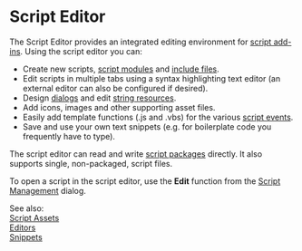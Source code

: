 # Script Editor

The Script Editor provides an integrated editing environment for [script add-ins](script_add-ins/README.md). Using the script editor you can:

- Create new scripts, [script modules](script_add-ins/modules.md) and [include files](script_add-ins/include_files.md).
- Edit scripts in multiple tabs using a syntax highlighting text editor (an external editor can also be configured if desired).
- Design [dialogs](script_dialogs/README.md) and edit [string resources](resources/string_resources.md).
- Add icons, images and other supporting asset files.
- Easily add template functions (.js and .vbs) for the various [script events](/Manual/reference/scripting_reference/scripting_events/README.md).
- Save and use your own text snippets (e.g. for boilerplate code you frequently have to type).

The script editor can read and write [script packages](script_add-ins/script_package.md) directly. It also supports single, non-packaged, script files.

To open a script in the script editor, use the **Edit** function from the [Script Management](script_management/README.md) dialog.

See also:  
[Script Assets](/Manual/scripting/script_editor/assets.md)  
[Editors](/Manual/scripting/script_editor/editors/README.md)  
[Snippets](/Manual/scripting/script_editor/snippets.md)  
